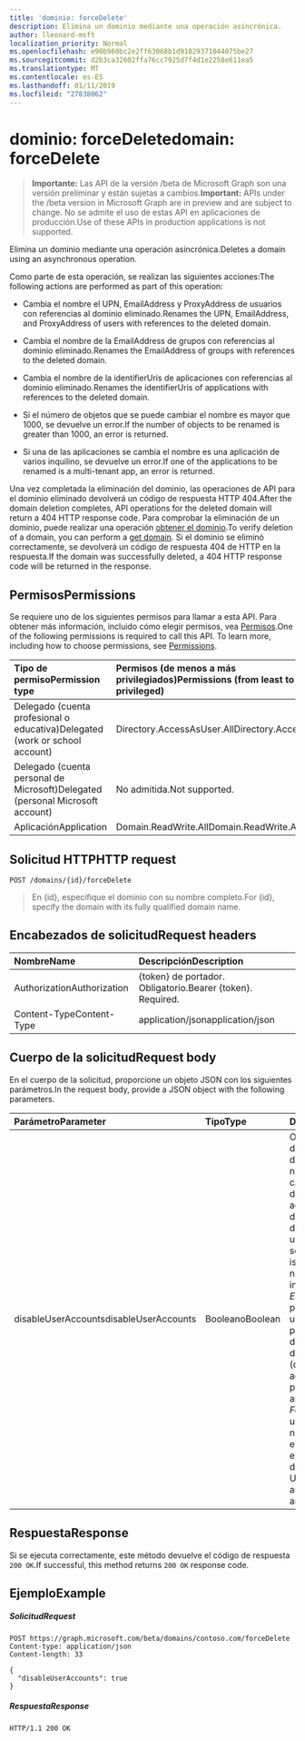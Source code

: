 ```yaml
---
title: 'dominio: forceDelete'
description: Elimina un dominio mediante una operación asincrónica.
author: lleonard-msft
localization_priority: Normal
ms.openlocfilehash: e90b960bc2e2ff63068b1d91029371044075be27
ms.sourcegitcommit: d2b3ca32602ffa76cc7925d7f4d1e2258e611ea5
ms.translationtype: MT
ms.contentlocale: es-ES
ms.lasthandoff: 01/11/2019
ms.locfileid: "27838062"
---
```

# <a name="domain-forcedelete"></a><span data-ttu-id="2142f-103">dominio: forceDelete</span><span class="sxs-lookup"><span data-stu-id="2142f-103">domain: forceDelete</span></span>

> <span data-ttu-id="2142f-104">**Importante:** Las API de la versión /beta de Microsoft Graph son una versión preliminar y están sujetas a cambios.</span><span class="sxs-lookup"><span data-stu-id="2142f-104">**Important:** APIs under the /beta version in Microsoft Graph are in preview and are subject to change.</span></span> <span data-ttu-id="2142f-105">No se admite el uso de estas API en aplicaciones de producción.</span><span class="sxs-lookup"><span data-stu-id="2142f-105">Use of these APIs in production applications is not supported.</span></span>

<span data-ttu-id="2142f-106">Elimina un dominio mediante una operación asincrónica.</span><span class="sxs-lookup"><span data-stu-id="2142f-106">Deletes a domain using an asynchronous operation.</span></span>

<span data-ttu-id="2142f-107">Como parte de esta operación, se realizan las siguientes acciones:</span><span class="sxs-lookup"><span data-stu-id="2142f-107">The following actions are performed as part of this operation:</span></span>

* <span data-ttu-id="2142f-108">Cambia el nombre el UPN, EmailAddress y ProxyAddress de usuarios con referencias al dominio eliminado.</span><span class="sxs-lookup"><span data-stu-id="2142f-108">Renames the UPN, EmailAddress, and ProxyAddress of users with references to the deleted domain.</span></span>

* <span data-ttu-id="2142f-109">Cambia el nombre de la EmailAddress de grupos con referencias al dominio eliminado.</span><span class="sxs-lookup"><span data-stu-id="2142f-109">Renames the EmailAddress of groups with references to the deleted domain.</span></span>

* <span data-ttu-id="2142f-110">Cambia el nombre de la identifierUris de aplicaciones con referencias al dominio eliminado.</span><span class="sxs-lookup"><span data-stu-id="2142f-110">Renames the identifierUris of applications with references to the deleted domain.</span></span>

* <span data-ttu-id="2142f-111">Si el número de objetos que se puede cambiar el nombre es mayor que 1000, se devuelve un error.</span><span class="sxs-lookup"><span data-stu-id="2142f-111">If the number of objects to be renamed is greater than 1000, an error is returned.</span></span>

* <span data-ttu-id="2142f-112">Si una de las aplicaciones se cambia el nombre es una aplicación de varios inquilino, se devuelve un error.</span><span class="sxs-lookup"><span data-stu-id="2142f-112">If one of the applications to be renamed is a multi-tenant app, an error is returned.</span></span>

<span data-ttu-id="2142f-113">Una vez completada la eliminación del dominio, las operaciones de API para el dominio eliminado devolverá un código de respuesta HTTP 404.</span><span class="sxs-lookup"><span data-stu-id="2142f-113">After the domain deletion completes, API operations for the deleted domain will return a 404 HTTP response code.</span></span> <span data-ttu-id="2142f-114">Para comprobar la eliminación de un dominio, puede realizar una operación [obtener el dominio](domain-get.md).</span><span class="sxs-lookup"><span data-stu-id="2142f-114">To verify deletion of a domain, you can perform a [get domain](domain-get.md).</span></span> <span data-ttu-id="2142f-115">Si el dominio se eliminó correctamente, se devolverá un código de respuesta 404 de HTTP en la respuesta.</span><span class="sxs-lookup"><span data-stu-id="2142f-115">If the domain was successfully deleted, a 404 HTTP response code will be returned in the response.</span></span>

## <a name="permissions"></a><span data-ttu-id="2142f-116">Permisos</span><span class="sxs-lookup"><span data-stu-id="2142f-116">Permissions</span></span>

<span data-ttu-id="2142f-p103">Se requiere uno de los siguientes permisos para llamar a esta API. Para obtener más información, incluido cómo elegir permisos, vea [Permisos](/graph/permissions-reference).</span><span class="sxs-lookup"><span data-stu-id="2142f-p103">One of the following permissions is required to call this API. To learn more, including how to choose permissions, see [Permissions](/graph/permissions-reference).</span></span>


|<span data-ttu-id="2142f-119">Tipo de permiso</span><span class="sxs-lookup"><span data-stu-id="2142f-119">Permission type</span></span>      | <span data-ttu-id="2142f-120">Permisos (de menos a más privilegiados)</span><span class="sxs-lookup"><span data-stu-id="2142f-120">Permissions (from least to most privileged)</span></span>              |
|:--------------------|:---------------------------------------------------------|
|<span data-ttu-id="2142f-121">Delegado (cuenta profesional o educativa)</span><span class="sxs-lookup"><span data-stu-id="2142f-121">Delegated (work or school account)</span></span> | <span data-ttu-id="2142f-122">Directory.AccessAsUser.All</span><span class="sxs-lookup"><span data-stu-id="2142f-122">Directory.AccessAsUser.All</span></span>    |
|<span data-ttu-id="2142f-123">Delegado (cuenta personal de Microsoft)</span><span class="sxs-lookup"><span data-stu-id="2142f-123">Delegated (personal Microsoft account)</span></span> | <span data-ttu-id="2142f-124">No admitida.</span><span class="sxs-lookup"><span data-stu-id="2142f-124">Not supported.</span></span>    |
|<span data-ttu-id="2142f-125">Aplicación</span><span class="sxs-lookup"><span data-stu-id="2142f-125">Application</span></span> | <span data-ttu-id="2142f-126">Domain.ReadWrite.All</span><span class="sxs-lookup"><span data-stu-id="2142f-126">Domain.ReadWrite.All</span></span> |

## <a name="http-request"></a><span data-ttu-id="2142f-127">Solicitud HTTP</span><span class="sxs-lookup"><span data-stu-id="2142f-127">HTTP request</span></span>

<!-- { "blockType": "ignored" } -->
```http
POST /domains/{id}/forceDelete
```

> <span data-ttu-id="2142f-128">En {id}, especifique el dominio con su nombre completo.</span><span class="sxs-lookup"><span data-stu-id="2142f-128">For {id}, specify the domain with its fully qualified domain name.</span></span>

## <a name="request-headers"></a><span data-ttu-id="2142f-129">Encabezados de solicitud</span><span class="sxs-lookup"><span data-stu-id="2142f-129">Request headers</span></span>

| <span data-ttu-id="2142f-130">Nombre</span><span class="sxs-lookup"><span data-stu-id="2142f-130">Name</span></span>       | <span data-ttu-id="2142f-131">Descripción</span><span class="sxs-lookup"><span data-stu-id="2142f-131">Description</span></span>|
|:---------------|:----------|
| <span data-ttu-id="2142f-132">Authorization</span><span class="sxs-lookup"><span data-stu-id="2142f-132">Authorization</span></span>  | <span data-ttu-id="2142f-p104">{token} de portador. Obligatorio.</span><span class="sxs-lookup"><span data-stu-id="2142f-p104">Bearer {token}. Required.</span></span>|
| <span data-ttu-id="2142f-135">Content-Type</span><span class="sxs-lookup"><span data-stu-id="2142f-135">Content-Type</span></span>  | <span data-ttu-id="2142f-136">application/json</span><span class="sxs-lookup"><span data-stu-id="2142f-136">application/json</span></span> |

## <a name="request-body"></a><span data-ttu-id="2142f-137">Cuerpo de la solicitud</span><span class="sxs-lookup"><span data-stu-id="2142f-137">Request body</span></span>

<span data-ttu-id="2142f-138">En el cuerpo de la solicitud, proporcione un objeto JSON con los siguientes parámetros.</span><span class="sxs-lookup"><span data-stu-id="2142f-138">In the request body, provide a JSON object with the following parameters.</span></span>

| <span data-ttu-id="2142f-139">Parámetro</span><span class="sxs-lookup"><span data-stu-id="2142f-139">Parameter</span></span>    | <span data-ttu-id="2142f-140">Tipo</span><span class="sxs-lookup"><span data-stu-id="2142f-140">Type</span></span>   |<span data-ttu-id="2142f-141">Description</span><span class="sxs-lookup"><span data-stu-id="2142f-141">Description</span></span>|
|:---------------|:--------|:----------|
|<span data-ttu-id="2142f-142">disableUserAccounts</span><span class="sxs-lookup"><span data-stu-id="2142f-142">disableUserAccounts</span></span>|<span data-ttu-id="2142f-143">Booleano</span><span class="sxs-lookup"><span data-stu-id="2142f-143">Boolean</span></span>| <span data-ttu-id="2142f-144">Opción para deshabilitar las cuentas de usuario cuyo nombre ha cambiado.</span><span class="sxs-lookup"><span data-stu-id="2142f-144">Option to disable renamed user accounts.</span></span> <span data-ttu-id="2142f-145">Si una cuenta de usuario está deshabilitada, el usuario no podrá iniciar sesión.</span><span class="sxs-lookup"><span data-stu-id="2142f-145">If a user account is disabled, the user will not be allowed to sign in.</span></span><br><span data-ttu-id="2142f-146">*Es true* (valor predeterminado) - usuario cambió como parte de una operación de cuentas están deshabilitadas.</span><span class="sxs-lookup"><span data-stu-id="2142f-146">*True* (default) - User accounts renamed as part of this operation are disabled.</span></span><br><span data-ttu-id="2142f-147">*False* : las cuentas de usuario para cambiar el nombre como parte de esta operación no estén deshabilitados.</span><span class="sxs-lookup"><span data-stu-id="2142f-147">*False* - User accounts renamed as part of this operation are not disabled.</span></span> |

## <a name="response"></a><span data-ttu-id="2142f-148">Respuesta</span><span class="sxs-lookup"><span data-stu-id="2142f-148">Response</span></span>

<span data-ttu-id="2142f-149">Si se ejecuta correctamente, este método devuelve el código de respuesta `200 OK`.</span><span class="sxs-lookup"><span data-stu-id="2142f-149">If successful, this method returns `200 OK` response code.</span></span> 

## <a name="example"></a><span data-ttu-id="2142f-150">Ejemplo</span><span class="sxs-lookup"><span data-stu-id="2142f-150">Example</span></span>
##### <a name="request"></a><span data-ttu-id="2142f-151">Solicitud</span><span class="sxs-lookup"><span data-stu-id="2142f-151">Request</span></span>
<!-- {
  "blockType": "request",
  "name": "domain_forcedelete"
}-->
```http
POST https://graph.microsoft.com/beta/domains/contoso.com/forceDelete
Content-type: application/json
Content-length: 33

{
  "disableUserAccounts": true
}
```

##### <a name="response"></a><span data-ttu-id="2142f-152">Respuesta</span><span class="sxs-lookup"><span data-stu-id="2142f-152">Response</span></span>

<!-- {
  "blockType": "response",
  "truncated": true,
  "@odata.type": "microsoft.graph.None"
} -->

```http
HTTP/1.1 200 OK
```
<!-- uuid: 8fcb5dbc-d5aa-4681-8e31-b001d5168d79
2015-10-25 14:57:30 UTC -->
<!-- {
  "type": "#page.annotation",
  "description": "domain: forcedelete",
  "keywords": "",
  "section": "documentation",
  "tocPath": ""
}-->
